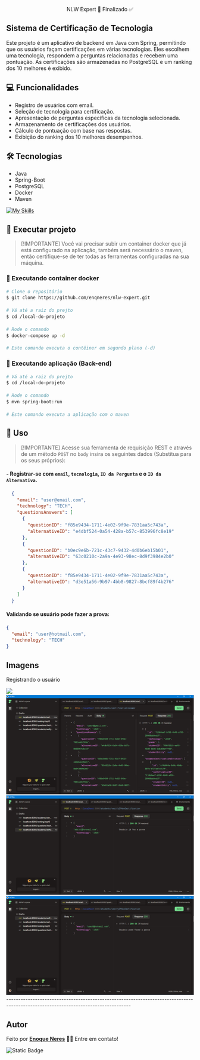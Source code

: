 <div align="center"> 
 <p>NLW Expert 🚀 Finalizado ✅</p>

</p>
</div>
  
## Sistema de Certificação de Tecnologia

<p>Este projeto é um aplicativo de backend em Java com Spring, permitindo que os usuários façam certificações em várias tecnologias. Eles escolhem uma tecnologia, respondem a perguntas relacionadas e recebem uma pontuação. As certificações são armazenadas no PostgreSQL e um ranking dos 10 melhores é exibido.</p>

## 💻 Funcionalidades

* Registro de usuários com email.
* Seleção de tecnologia para certificação.
* Apresentação de perguntas específicas da tecnologia selecionada.
* Armazenamento de certificações dos usuários.
* Cálculo de pontuação com base nas respostas.
* Exibição do ranking dos 10 melhores desempenhos.

## 🛠 Tecnologias
* Java
* Spring-Boot
* PostgreSQL
* Docker
* Maven

[![My Skills](https://skillicons.dev/icons?i=java,spring,postgres,docker,maven)](https://skillicons.dev)
  
## 🚀 Executar projeto

> [!IMPORTANTE]
> Você vai precisar subir um container docker que já está configurado na aplicação, também será necessário o maven, então certifique-se de ter todas as ferramentas configuradas na sua máquina.

### 🧭 Executando container docker

```bash
# Clone o repositório
$ git clone https://github.com/enqneres/nlw-expert.git

# Vá até a raiz do prejto
$ cd /local-do-projeto

# Rode o comando
$ docker-compose up -d

# Este comando executa o contêiner em segundo plano (-d)

```

### 🎲 Executando aplicação (Back-end)

```bash
# Vá até a raiz do prejto
$ cd /local-do-projeto

# Rode o comando
$ mvn spring-boot:run

# Este comando executa a aplicação com o maven

```
## 📱 Uso
> [!IMPORTANTE]
> Acesse sua ferramenta de requisição REST e através de um método `POST` no `body` insira os seguintes dados (Substitua para os seus próprios):

#### - Registrar-se com `email`, `tecnologia`, `ID da Pergunta` e o `ID da Alternativa`. 

```json
  {
    "email": "user@email.com",
    "technology": "TECH",
    "questionsAnswers": [
      {
        "questionID": "f85e9434-1711-4e02-9f9e-7831aa5c743a",
        "alternativeID": "e4dbf524-0a54-428a-b57c-853996fc8e19"
      },
      {
        "questionID": "b0ec9e6b-721c-43c7-9432-4d0b6eb15b01",
        "alternativeID": "63c0210c-2a9a-4e93-98ec-8d9f3984e2b0"
      },
      {
        "questionID": "f85e9434-1711-4e02-9f9e-7831aa5c743a",
        "alternativeID": "d3e51a56-9b97-4bb8-9827-8bcf89f4b276"
      }
    ]
  }
```
#### Validando se usuário pode fazer a prova:

```json
{
  "email": "user@hotmail.com",
  "technology": "TECH"
}
```

## Imagens

Registrando o usuário

<img src="https://github.com/enqneres/nlw-expert/blob/main/imgs/Registro.jpg?raw=true" />

<img src="https://github.com/ryanadriel/nlw-expert/blob/main/imgs/Captura%20de%20tela%202024-02-11%20121845.png?raw=true" />
<img src="https://github.com/ryanadriel/nlw-expert/blob/main/imgs/Captura%20de%20tela%202024-02-11%20121902.png?raw=true" />
<img src="https://github.com/ryanadriel/nlw-expert/blob/main/imgs/Captura%20de%20tela%202024-02-11%20121925.png?raw=true" />
----------------------------------------------------------------------------------------------------------------------------------

## Autor

<p>Feito por <a href="https://github.com/enqneres" title="Enoque Neres"><b>Enoque Neres</b></sub></a> ✌🏼 Entre em contato!</p>

<img alt="Static Badge" src="https://img.shields.io/badge/https%3A%2F%2Fwww.linkedin.com%2Fin%2Fenoque-neres%2F?style=for-the-badge&logo=linkedin&label=LinkedIn&color=%23126BC4">

